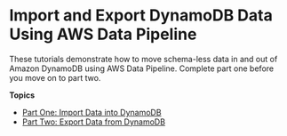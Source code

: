 # Import and Export DynamoDB Data Using AWS Data Pipeline<a name="dp-importexport-ddb"></a>

These tutorials demonstrate how to move schema\-less data in and out of Amazon DynamoDB using AWS Data Pipeline\. Complete part one before you move on to part two\. 

**Topics**
+ [Part One: Import Data into DynamoDB](dp-importexport-ddb-part1.md)
+ [Part Two: Export Data from DynamoDB](dp-importexport-ddb-part2.md)